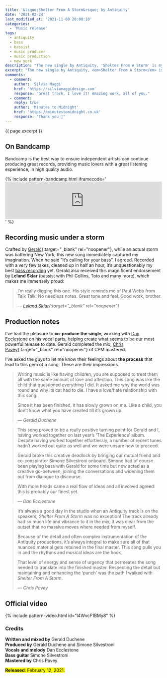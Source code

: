 ```yaml
---
title: '&lsquo;Shelter From A Storm&rsquo; by Antiquity'
date: '2021-02-24'
last_modified_at: '2021-11-08 20:00:10'
categories:
  - 'Music release'
tags:
  - antiquity
  - bass
  - bassist
  - music producer
  - music production
  - new york
description: "The new single by Antiquity, 'Shelter From A Storm' is my new bass recording and co-production, together with Gerald Duchene."
excerpt: "The new single by Antiquity, <em>Shelter From A Storm</em> is my new bass recording and co-production, together with Gerald Duchene."
comments:
  - comment:
    author: 'Silvia Maggi'
    href: 'https://silviamaggidesign.com'
    response: "Great track, I love it! Amazing work, all of you."
  - comment:
    reply: true
    author: 'Minutes to Midnight'
    href: 'https://minutestomidnight.co.uk'
    response: "Thank you 🙂"
---
```

<p class="lead">{{ page.excerpt }}</p>

## On Bandcamp

Bandcamp is the best way to ensure independent artists can continue producing great records, providing music lovers with a great listening experience, in high quality audio.

{% include pattern-bandcamp.html iframecode='<iframe style="border: 0; width: 100%; height: 120px;" src="https://bandcamp.com/EmbeddedPlayer/track=2838120524/size=large/bgcol=ffffff/linkcol=de270f/tracklist=false/artwork=small/transparent=true/" seamless=""><a href="https://sessions.antiquity-music.com/track/shelter-from-a-storm">Shelter From A Storm by Antiquity</a></iframe>' %}

## Recording music under a storm

Crafted by [Gerald](https://sessions.antiquity-music.com/track/shelter-from-a-storm){:target="_blank" rel="noopener"}, while an actual storm was battering New York, this new song immediately captured my imagination. When he said “it’s calling for your bass”, I agreed. Recorded with a very few takes, cleaned up in half an hour, it’s unquestionably my best [bass recording](/work/sound-design/) yet. Gerald also received this magnificent endorsement by **Leland Sklar** (bassist with Phil Collins, Toto and many more), which makes me immensely proud:

> I’m really digging this one. His style reminds me of Paul Webb from Talk Talk. No needless notes. Great tone and feel. Good work, brother.
> 
> <cite>— [Leland Sklar](https://en.wikipedia.org/wiki/Leland_Sklar){:target="_blank" rel="noopener"}</cite>

## Production notes

I’ve had the pleasure to **co-produce the single**, working with [Dan Ecclestone](/blog/hidden-music-dan-ecclestone/) on his vocal parts, helping create what seems to be our most powerful release to date. Gerald completed the mix, [Chris Pavey](https://chrispaveymastering.com/){:target="_blank" rel="noopener"} of CPM mastered.

I’ve asked the guys to let me know their feelings about **the process** that lead to this gem of a song. These are their impressions.

> Writing music is like having children, you are supposed to treat them all with the same amount of love and affection. This song was like the child that questioned everything I did. It asked me why the world was round and why its cat had to die. I have a love/hate relationship with this song.
> 
> Since it has been finished, it has slowly grown on me. Like a child, you don’t know what you have created till it’s grown up.
> 
> <cite>— Gerald Duchene</cite>

> This song proved to be a really positive turning point for Gerald and I, having worked together on last year’s ’The Experience’ album. Despite having worked together effortlessly, a number of recent tunes hadn’t worked out quite as well and we were unsure how to proceed.
> 
> Gerald broke this creative deadlock by bringing our mutual friend and co-conspirator Simone Silvestroni onboard. Simone had of course been playing bass with Gerald for some time but now acted as a creative go-between, joining the conversations and widening them out from dialogue to discourse.
> 
> With more heads came a real flow of ideas and all involved agreed: this is probably our finest yet.
> 
> <cite>— Dan Ecclestone</cite>

> It’s always a good day in the studio when an Antiquity track is on the speakers, _Shelter From A Storm_ was no exception! The track already had so much life and vibrance to it in the mix, it was clear from the outset that no massive moves where needed from myself.
> 
> Because of the detail and often complex instrumentation of the Antiquity productions, it’s always integral to make sure all of that nuanced material gets retained in the final master. This song pulls you in and the rhythms and musical ideas are the hook.
> 
> That level of energy and sense of urgency that permeates the song needed to translate into the finished master. Respecting the detail but maintaining and enhancing the ‘punch’ was the path I walked with _Shelter From A Storm_.
> 
> <cite>— Chris Pavey</cite>

## Official video

{% include pattern-video.html id="l4WvcF1BMy8" %}

### Credits

**Written and mixed by** Gerald Duchene  
**Produced by** Gerald Duchene and Simone Silvestroni  
**Vocals and melody** Dan Ecclestone  
**Bass guitar** Simone Silvestroni  
**Mastered by** Chris Pavey

<p class="detached"><mark class="m2m-highlight small"><strong>Released</strong>: February 12, 2021.</mark></p>